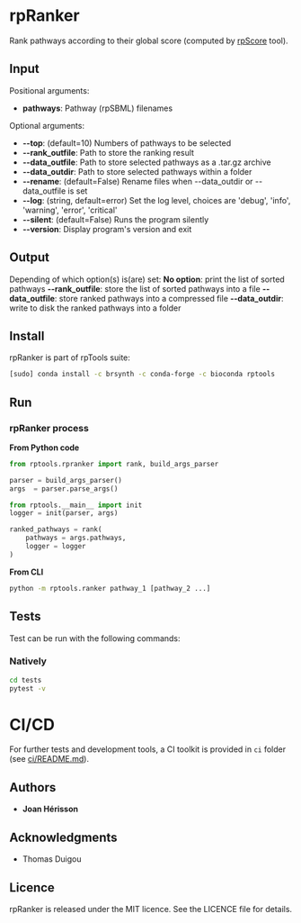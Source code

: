 # rpRanker

Rank pathways according to their global score (computed by [rpScore](https://github.com/brsynth/rptools/tree/master/rptools/rpscore) tool).


## Input

Positional arguments:
* **pathways**: Pathway (rpSBML) filenames

Optional arguments:
* **--top**: (default=10) Numbers of pathways to be selected
* **--rank_outfile**: Path to store the ranking result
* **--data_outfile**: Path to store selected pathways as a .tar.gz archive
* **--data_outdir**: Path to store selected pathways within a folder
* **--rename**: (default=False) Rename files when --data_outdir or --data_outfile is set
* **--log**: (string, default=error) Set the log level, choices are 'debug', 'info', 'warning', 'error', 'critical'
* **--silent**: (default=False) Runs the program silently
* **--version**: Display program's version and exit

## Output

Depending of which option(s) is(are) set:
**No option**: print the list of sorted pathways
**--rank_outfile**: store the list of sorted pathways into a file
**--data_outfile**: store ranked pathways into a compressed file
**--data_outdir**: write to disk the ranked pathways into a folder


## Install
rpRanker is part of rpTools suite:
```sh
[sudo] conda install -c brsynth -c conda-forge -c bioconda rptools
```

## Run

### rpRanker process
**From Python code**
```python
from rptools.rpranker import rank, build_args_parser

parser = build_args_parser()
args  = parser.parse_args()

from rptools.__main__ import init
logger = init(parser, args)

ranked_pathways = rank(
    pathways = args.pathways,
    logger = logger
)
```
**From CLI**
```sh
python -m rptools.ranker pathway_1 [pathway_2 ...]
```

## Tests
Test can be run with the following commands:

### Natively
```bash
cd tests
pytest -v
```

# CI/CD
For further tests and development tools, a CI toolkit is provided in `ci` folder (see [ci/README.md](ci/README.md)).


## Authors

* **Joan Hérisson**

## Acknowledgments

* Thomas Duigou


## Licence
rpRanker is released under the MIT licence. See the LICENCE file for details.
